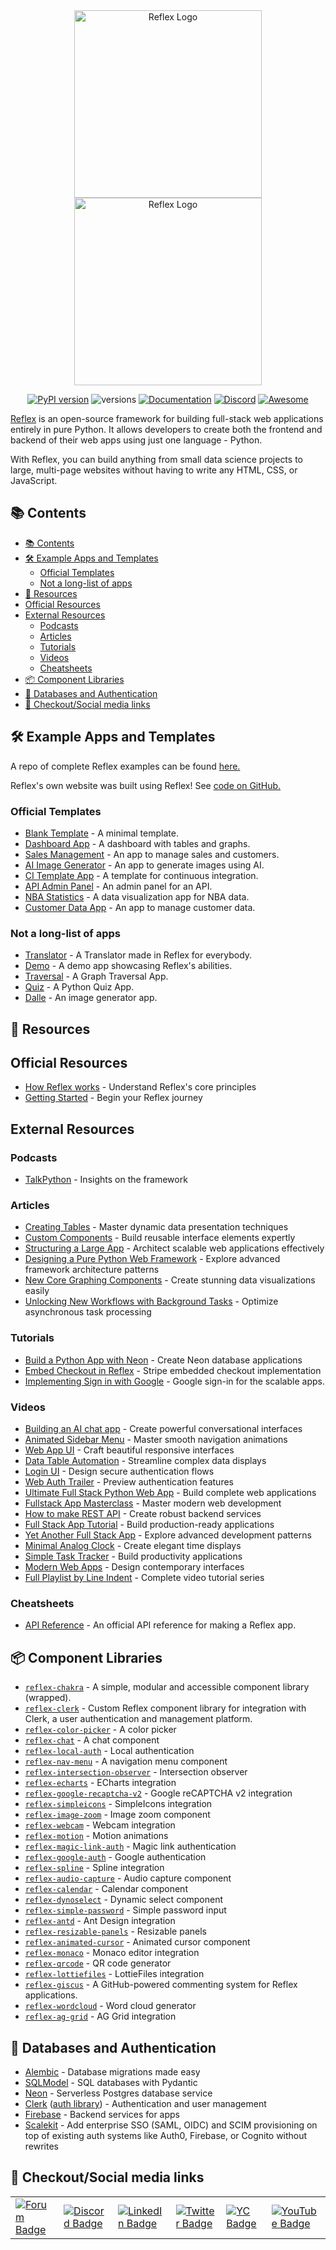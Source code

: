 <!--lint disable awesome-badge unordered-list-marker-style trailing-slash awesome-heading awesome-github awesome-toc double-link awesome-list-item no-repeat-punctuation-->
<div align="center">
    <img src="https://raw.githubusercontent.com/reflex-dev/awesome-reflex/main/images/dark_logo.svg#gh-light-mode-only" alt="Reflex Logo" width="300px">
    <img src="https://raw.githubusercontent.com/reflex-dev/awesome-reflex/main/images/light_logo.svg#gh-dark-mode-only" alt="Reflex Logo" width="300px">

[![PyPI version](https://badge.fury.io/py/reflex.svg)](https://badge.fury.io/py/reflex)
![versions](https://img.shields.io/pypi/pyversions/reflex.svg)
[![Documentation](https://img.shields.io/badge/Documentation%20-Introduction%20-%20%23007ec6)](https://reflex.dev/docs/getting-started/introduction)
[![Discord](https://img.shields.io/discord/1029853095527727165?color=%237289da&label=Discord)](https://discord.gg/T5WSbC2YtQ)
[![Awesome](https://cdn.rawgit.com/sindresorhus/awesome/d7305f38d29fed78fa85652e3a63e154dd8e8829/media/badge.svg)](https://github.com/sindresorhus/awesome)
</div>

[Reflex](https://reflex.dev) is an open-source framework for building full-stack web applications entirely in pure Python.
It allows developers to create both the frontend and backend of their web apps using just one language - Python.

With Reflex, you can build anything from small data science projects to large, multi-page websites without having to write any HTML, CSS, or JavaScript.

## 📚 Contents

- [📚 Contents](#-contents)
- [🛠️ Example Apps and Templates](#️-example-apps-and-templates)
  - [Official Templates](#official-templates)
  - [Not a long-list of apps](#not-a-long-list-of-apps)
- [📖 Resources](#-resources)
- [Official Resources](#official-resources)
- [External Resources](#external-resources)
  - [Podcasts](#podcasts)
  - [Articles](#articles)
  - [Tutorials](#tutorials)
  - [Videos](#videos)
  - [Cheatsheets](#cheatsheets)
- [📦 Component Libraries](#-component-libraries)
- [🔐 Databases and Authentication](#-databases-and-authentication)
- [🔗 Checkout/Social media links](#-checkoutsocial-media-links)

## 🛠️ Example Apps and Templates

A repo of complete Reflex examples can be found [here.](https://github.com/reflex-dev/reflex-examples)

Reflex's own website was built using Reflex! See [code on GitHub.](https://github.com/reflex-dev/reflex-web)

### Official Templates

- [Blank Template](https://blank-template.reflex.run) - A minimal template.
- [Dashboard App](https://dashboard-new.reflex.run/) - A dashboard with tables and graphs.
- [Sales Management](https://sales-new.reflex.run/) - An app to manage sales and customers.
- [AI Image Generator](https://ai-image-gen.reflex.run/) - An app to generate images using AI.
- [CI Template App](https://cijob.reflex.run/) - A template for continuous integration.
- [API Admin Panel](https://api-admin-panel.reflex.run/) - An admin panel for an API.
- [NBA Statistics](https://nba-new.reflex.run/) - A data visualization app for NBA data.
- [Customer Data App](https://customer-data-app.reflex.run/) - An app to manage customer data.

### Not a long-list of apps

- [Translator](https://translator.reflex.run/) - A Translator made in Reflex for everybody.
- [Demo](https://demo.reflex.run/) - A demo app showcasing Reflex's abilities.
- [Traversal](https://traversal.reflex.run/) - A Graph Traversal App.
- [Quiz](https://quiz.reflex.run/) - A Python Quiz App.
- [Dalle](https://dalle.reflex.run/) - An image generator app.

## 📖 Resources

## Official Resources

- [How Reflex works](https://reflex.dev/docs/getting-started/how-reflex-works/) - Understand Reflex's core principles
- [Getting Started](https://reflex.dev/docs/getting-started/introduction/) - Begin your Reflex journey

## External Resources

### Podcasts

- [TalkPython](https://talkpython.fm/episodes/show/483/reflex-framework-frontend-backend-pure-python) - Insights on the framework

### Articles

- [Creating Tables](https://reflex.dev/blog/2024-06-28-using-table-component/) - Master dynamic data presentation techniques
- [Custom Components](https://reflex.dev/blog/2024-04-16-custom-components/) - Build reusable interface elements expertly
- [Structuring a Large App](https://reflex.dev/blog/2024-03-27-structuring-a-large-app/) - Architect scalable web applications effectively
- [Designing a Pure Python Web Framework](https://reflex.dev/blog/2024-03-21-reflex-architecture/) - Explore advanced framework architecture patterns
- [New Core Graphing Components](https://reflex.dev/blog/2024-10-11-graphing-update/) - Create stunning data visualizations easily
- [Unlocking New Workflows with Background Tasks](https://reflex.dev/blog/2023-09-28-unlocking-new-workflows-with-background-tasks/) - Optimize asynchronous task processing

### Tutorials

- [Build a Python App with Neon](https://neon.tech/docs/guides/reflex) - Create Neon database applications
- [Embed Checkout in Reflex](https://github.com/joyhchen/reflex-embedded-checkout) - Stripe embedded checkout implementation
- [Implementing Sign in with Google](https://reflex.dev/blog/2023-10-25-implementing-sign-in-with-google/) - Google sign-in for the scalable apps.

### Videos

- [Building an AI chat app](https://www.youtube.com/watch?v=ITOZkzjtjUA) - Create powerful conversational interfaces
- [Animated Sidebar Menu](https://youtu.be/jQMsWL0g0jc) - Master smooth navigation animations
- [Web App UI](https://youtu.be/uBx2T7ltQK0) - Craft beautiful responsive interfaces
- [Data Table Automation](https://youtu.be/j8ZX6bRynZ8) - Streamline complex data displays
- [Login UI](https://youtu.be/FnEXy6we_5k) - Design secure authentication flows
- [Web Auth Trailer](https://youtu.be/P5rBlAzoxP0) - Preview authentication features
- [Ultimate Full Stack Python Web App](https://youtu.be/Gk6f3COcmYs) - Build complete web applications
- [Fullstack App Masterclass](https://youtu.be/5lTBC8i4vWM) - Master modern web development
- [How to make REST API](https://youtu.be/xOXhir-kMuU) - Create robust backend services
- [Full Stack App Tutorial](https://youtu.be/lcSKCc7Nuqw) - Build production-ready applications
- [Yet Another Full Stack App](https://youtu.be/3XT-AMLFLK0) - Explore advanced development patterns
- [Minimal Analog Clock](https://youtu.be/heFUIjrNWYA) - Create elegant time displays
- [Simple Task Tracker](https://youtu.be/JyY2sZIrGb0) - Build productivity applications
- [Modern Web Apps](https://youtu.be/mwB_AVPKnxg) - Design contemporary interfaces
- [Full Playlist by Line Indent](https://www.youtube.com/playlist?list=PLDHA4931gtc7wHBDGQOYlmcpZm7qyici7) - Complete video tutorial series

### Cheatsheets

- [API Reference](https://reflex.dev/docs/api-reference/app/) - An official API reference for making a Reflex app.

## 📦 Component Libraries

- [`reflex-chakra`](https://chakra.reflex.run/introduction/) - A simple, modular and accessible component library (wrapped).
- [`reflex-clerk`](https://pypi.org/project/reflex-clerk/) - Custom Reflex component library for integration with Clerk, a user authentication and management platform. 
- [`reflex-color-picker`](https://pypi.org/project/reflex-color-picker/) - A color picker
- [`reflex-chat`](https://pypi.org/project/reflex-chat/) - A chat component
- [`reflex-local-auth`](https://pypi.org/project/reflex-local-auth/) - Local authentication
- [`reflex-nav-menu`](https://pypi.org/project/reflex-nav-menu/) - A navigation menu component
- [`reflex-intersection-observer`](https://pypi.org/project/reflex-intersection-observer/) - Intersection observer
- [`reflex-echarts`](https://pypi.org/project/reflex-echarts/) - ECharts integration
- [`reflex-google-recaptcha-v2`](https://pypi.org/project/reflex-google-recaptcha-v2/) - Google reCAPTCHA v2 integration
- [`reflex-simpleicons`](https://pypi.org/project/reflex-simpleicons/) - SimpleIcons integration
- [`reflex-image-zoom`](https://pypi.org/project/reflex-image-zoom/) - Image zoom component
- [`reflex-webcam`](https://pypi.org/project/reflex-webcam/) - Webcam integration
- [`reflex-motion`](https://pypi.org/project/reflex-motion/) - Motion animations
- [`reflex-magic-link-auth`](https://pypi.org/project/reflex-magic-link-auth/) - Magic link authentication
- [`reflex-google-auth`](https://pypi.org/project/reflex-google-auth/) - Google authentication
- [`reflex-spline`](https://pypi.org/project/reflex-spline/) - Spline integration
- [`reflex-audio-capture`](https://pypi.org/project/reflex-audio-capture/) - Audio capture component
- [`reflex-calendar`](https://pypi.org/project/reflex-calendar/) - Calendar component
- [`reflex-dynoselect`](https://pypi.org/project/reflex-dynoselect/) - Dynamic select component
- [`reflex-simple-password`](https://pypi.org/project/reflex-simple-password/) - Simple password input
- [`reflex-antd`](https://pypi.org/project/reflex-antd/) - Ant Design integration
- [`reflex-resizable-panels`](https://pypi.org/project/reflex-resizable-panels/) - Resizable panels
- [`reflex-animated-cursor`](https://pypi.org/project/reflex-animated-cursor/) - Animated cursor component
- [`reflex-monaco`](https://pypi.org/project/reflex-monaco/) - Monaco editor integration
- [`reflex-qrcode`](https://pypi.org/project/reflex-qrcode/) - QR code generator
- [`reflex-lottiefiles`](https://pypi.org/project/reflex-lottiefiles/) - LottieFiles integration
- [`reflex-giscus`](https://pypi.org/project/reflex-giscus/) - A GitHub-powered commenting system for Reflex applications.
- [`reflex-wordcloud`](https://pypi.org/project/reflex-wordcloud/) - Word cloud generator
- [`reflex-ag-grid`](https://pypi.org/project/reflex-ag-grid/) - AG Grid integration

## 🔐 Databases and Authentication

- [Alembic](https://alembic.sqlalchemy.org/en/latest/) - Database migrations made easy
- [SQLModel](https://sqlmodel.tiangolo.com/) - SQL databases with Pydantic
- [Neon](https://neon.tech) - Serverless Postgres database service
- [Clerk](https://clerk.com/) ([auth library](https://kroo.github.io/reflex-clerk/)) - Authentication and user management
- [Firebase](https://youtu.be/JRGyvjjWb00?list=PLDHA4931gtc7wHBDGQOYlmcpZm7qyici7) - Backend services for apps
- [Scalekit](https://www.scalekit.com) - Add enterprise SSO (SAML, OIDC) and SCIM provisioning on top of existing auth systems like Auth0, Firebase, or Cognito without rewrites

## 🔗 Checkout/Social media links

<div align="center">
    <table>
      <tr>
        <td><a href="https://forum.reflex.dev/"><img src="https://img.shields.io/badge/Forum-Blue?logo=forum" alt="Forum Badge"></a></td>
        <td><a href="https://discord.gg/T5WSbC2YtQ"><img src="https://img.shields.io/badge/Discord-7289DA?logo=discord" alt="Discord Badge"></a></td>
        <td><a href="https://www.linkedin.com/company/reflex-dev/"><img src="https://img.shields.io/badge/LinkedIn-0077B5?logo=linkedin" alt="LinkedIn Badge"></a></td>
        <td><a href="https://twitter.com/getreflex"><img src="https://img.shields.io/badge/X-1DA1F3?logo=X" alt="Twitter Badge"></a></td>
        <td><a href="https://www.ycombinator.com/companies/reflex"><img src="https://img.shields.io/badge/YC-007080?logo=ycombinator" alt="YC Badge"></a></td>
        <td><a href="https://www.youtube.com/@reflex-dev"><img src="https://img.shields.io/badge/YouTube-FF0000?logo=youtube" alt="YouTube Badge"></a></td>
      </tr>
    </table>
</div>
